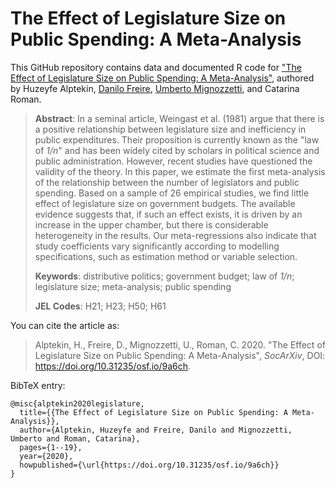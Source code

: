 # The Effect of Legislature Size on Public Spending: A Meta-Analysis

This GitHub repository contains data and documented R code for ["The Effect of Legislature Size on Public Spending: A Meta-Analysis"](https://doi.org/10.31235/osf.io/9a6ch), authored by Huzeyfe Alptekin, [Danilo Freire](http://danilofreire.github.io), [Umberto Mignozzetti](http://umbertomig.com), and Catarina Roman. 

> **Abstract**: In a seminal article, Weingast et al. (1981) argue that there is a positive relationship between legislature size and inefficiency in public expenditures. Their proposition is currently known as the "law of _1/n_" and has been widely cited by scholars in political science and public administration. However, recent studies have questioned the validity of the theory. In this paper, we estimate the first meta-analysis of the relationship between the number of legislators and public spending. Based on a sample of 26 empirical studies, we find little effect of legislature size on government budgets. The available evidence suggests that, if such an effect exists, it is driven by an increase in the upper chamber, but there is considerable heterogeneity in the results. Our meta-regressions also indicate that study coefficients vary significantly according to modelling specifications, such as estimation method or variable selection.
>
> **Keywords**: distributive politics; government budget; law of _1/n_; legislature size; meta-analysis; public spending
>
> **JEL Codes**: H21; H23; H50; H61

You can cite the article as: 

> Alptekin, H., Freire, D., Mignozzetti, U., Roman, C. 2020. "The Effect of Legislature Size on Public Spending: A Meta-Analysis", _SocArXiv_, DOI: <https://doi.org/10.31235/osf.io/9a6ch>.

BibTeX entry:

```
@misc{alptekin2020legislature,
  title={{The Effect of Legislature Size on Public Spending: A Meta-Analysis}},
  author={Alptekin, Huzeyfe and Freire, Danilo and Mignozzetti, Umberto and Roman, Catarina},
  pages={1--19},
  year={2020},
  howpublished={\url{https://doi.org/10.31235/osf.io/9a6ch}}
}
```
